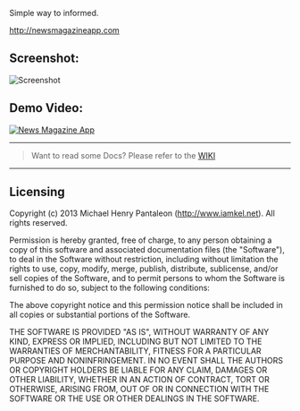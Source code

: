 Simple way to informed.

http://newsmagazineapp.com

## Screenshot:

![Screenshot](https://raw.github.com/michaelhenry/NewsMagazineApp/master/screenshot.png "NewsMagazineApp")

## Demo Video:

[![News Magazine App](http://img.youtube.com/vi/1m4YMnghzQk/0.jpg)](http://www.youtube.com/watch?v=1m4YMnghzQk)



_______________________

> Want to read some Docs? Please refer to the [WIKI](https://github.com/michaelhenry/NewsMagazineApp/wiki "Wiki")

_______________________


## Licensing

Copyright (c) 2013 Michael Henry Pantaleon (http://www.iamkel.net). All rights reserved.

Permission is hereby granted, free of charge, to any person obtaining a copy of this software and associated documentation files (the "Software"), to deal in the Software without restriction, including without limitation the rights to use, copy, modify, merge, publish, distribute, sublicense, and/or sell copies of the Software, and to permit persons to whom the Software is furnished to do so, subject to the following conditions:

The above copyright notice and this permission notice shall be included in all copies or substantial portions of the Software.

THE SOFTWARE IS PROVIDED "AS IS", WITHOUT WARRANTY OF ANY KIND, EXPRESS OR IMPLIED, INCLUDING BUT NOT LIMITED TO THE WARRANTIES OF MERCHANTABILITY, FITNESS FOR A PARTICULAR PURPOSE AND NONINFRINGEMENT. IN NO EVENT SHALL THE AUTHORS OR COPYRIGHT HOLDERS BE LIABLE FOR ANY CLAIM, DAMAGES OR OTHER LIABILITY, WHETHER IN AN ACTION OF CONTRACT, TORT OR OTHERWISE, ARISING FROM, OUT OF OR IN CONNECTION WITH THE SOFTWARE OR THE USE OR OTHER DEALINGS IN THE SOFTWARE.
